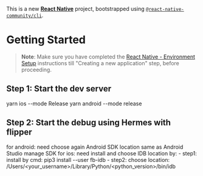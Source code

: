 This is a new [**React Native**](https://reactnative.dev) project, bootstrapped using [`@react-native-community/cli`](https://github.com/react-native-community/cli).

# Getting Started

>**Note**: Make sure you have completed the [React Native - Environment Setup](https://reactnative.dev/docs/environment-setup) instructions till "Creating a new application" step, before proceeding.

## Step 1: Start the dev server
yarn ios --mode Release
yarn android --mode release

## Step 2: Start the debug using Hermes with flipper
for android: need choose again Android SDK location same as Android Studio manage SDK
for ios: need install and choose IDB location by:
    - step1: install by cmd: pip3  install --user fb-idb
    - step2: choose location: /Users/<your_username>/Library/Python/<python_version>/bin/idb

